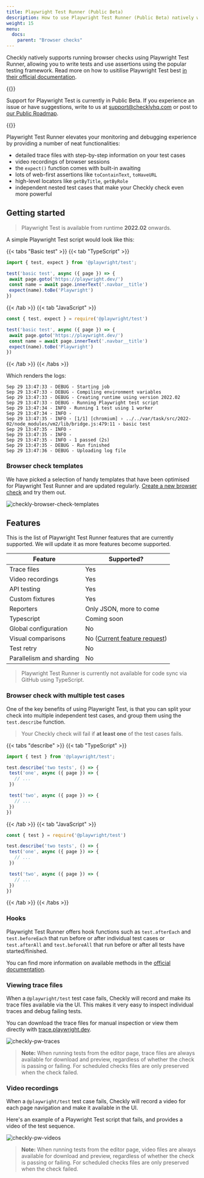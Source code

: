 ```yaml
---
title: Playwright Test Runner (Public Beta)
description: How to use Playwright Test Runner (Public Beta) natively within browser checks at Checkly
weight: 15
menu:
  docs:
    parent: "Browser checks"
---
```


Checkly natively supports running browser checks using Playwright Test Runner, allowing you to write tests and use assertions using the popular testing framework. Read more on how to usitilise Playwright Test best [in their official documentation](https://playwright.dev/docs/writing-tests).

{{<info >}}

Support for Playwright Test is currently in Public Beta. If you experience an issue or have suggestions, write to us at support@checklyhq.com or post to [our Public Roadmap](https://github.com/checkly/public-roadmap).

{{</info >}}

Playwright Test Runner elevates your monitoring and debugging experience by providing a number of neat functionalities:

- detailed trace files with step-by-step information on your test cases
- video recordings of browser sessions
- the `expect()` function comes with built-in awaiting
- lots of web-first assertions like `toContainText`, `toHaveURL`
- high-level locators like `getByTitle`, `getByRole`
- independent nested test cases that make your Checkly check even more powerful

## Getting started
> Playwright Test is available from runtime **2022.02** onwards.

A simple Playwright Test script would look like this:

{{< tabs "Basic test" >}}
{{< tab "TypeScript" >}}
 ```ts
import { test, expect } from '@playwright/test';

test('basic test', async ({ page }) => {
  await page.goto('https://playwright.dev/')
  const name = await page.innerText('.navbar__title')
  expect(name).toBe('Playwright')
})
```
{{< /tab >}}
{{< tab "JavaScript" >}}
 ```js
const { test, expect } = require('@playwright/test')

test('basic test', async ({ page }) => {
  await page.goto('https://playwright.dev/')
  const name = await page.innerText('.navbar__title')
  expect(name).toBe('Playwright')
})
 ```
{{< /tab >}}
{{< /tabs >}}

Which renders the logs:
```
Sep 29 13:47:33 - DEBUG - Starting job
Sep 29 13:47:33 - DEBUG - Compiling environment variables
Sep 29 13:47:33 - DEBUG - Creating runtime using version 2022.02
Sep 29 13:47:33 - DEBUG - Running Playwright test script
Sep 29 13:47:34 - INFO - Running 1 test using 1 worker
Sep 29 13:47:34 - INFO -
Sep 29 13:47:35 - INFO - [1/1] [chromium] › ../../var/task/src/2022-02/node_modules/vm2/lib/bridge.js:479:11 › basic test
Sep 29 13:47:35 - INFO -
Sep 29 13:47:35 - INFO -
Sep 29 13:47:35 - INFO - 1 passed (2s)
Sep 29 13:47:35 - DEBUG - Run finished
Sep 29 13:47:36 - DEBUG - Uploading log file
```

### Browser check templates

We have picked a selection of handy templates that have been optimised for Playwright Test Runner and are updated regularly. [Create a new browser check](https://app.checklyhq.com/checks/browser/create) and try them out.

![checkly-browser-check-templates](/docs/images/browser-checks/browser-check-templates.png)

## Features

This is the list of Playwright Test Runner features that are currently supported. We will update it as more features become supported.

| Feature                  | Supported?              |
|--------------------------|-------------------------|
| Trace files              | Yes               |
| Video recordings         | Yes               |
| API testing              | Yes               |
| Custom fixtures          | Yes               |
| Reporters                | Only JSON, more to come |
| Typescript               | Coming soon             |
| Global configuration     | No           |
| Visual comparisons       | No ([Current feature request](https://github.com/checkly/public-roadmap/issues/179))          |
| Test retry               | No           |
| Parallelism and sharding | No           |

> Playwright Test Runner is currently not available for code sync via GitHub using TypeScript.

### Browser check with multiple test cases
One of the key benefits of using Playwright Test, is that you can split your check into multiple independent test cases,
and group them using the `test.describe` function.

> Your Checkly check will fail if **at least one** of the test cases fails.

{{< tabs "describe" >}}
{{< tab "TypeScript" >}}
 ```ts
import { test } from '@playwright/test';

test.describe('two tests', () => {
  test('one', async ({ page }) => {
    // ...
  })

  test('two', async ({ page }) => {
    // ...
  })
})
```
{{< /tab >}}
{{< tab "JavaScript" >}}
 ```js
const { test } = require('@playwright/test')

test.describe('two tests', () => {
  test('one', async ({ page }) => {
    // ...
  })

  test('two', async ({ page }) => {
    // ...
  })
})
 ```
{{< /tab >}}
{{< /tabs >}}

### Hooks
Playwright Test Runner offers hook functions such as `test.afterEach` and `test.beforeEach` that run before or after individual test cases or  `test.afterAll` and `test.beforeAll` that run before or after all tests have started/finished.

You can find more information on available methods in the [official documentation](https://playwright.dev/docs/api/class-test).

### Viewing trace files
When a `@playwright/test` test case fails, Checkly will record and make its trace files available via the UI.
This makes it very easy to inspect individual traces and debug failing tests.

You can download the trace files for manual inspection or view them directly with [trace.playwright.dev](https://trace.playwright.dev).

![checkly-pw-traces](/docs/images/browser-checks/pwt_traces.gif)

> **Note:** When running tests from the editor page, trace files are always available for download and preview, 
> regardless of whether the check is passing or failing. For scheduled checks files are only preserved when the check failed.

### Video recordings
When a `@playwright/test` test case fails, Checkly will record a video for each page navigation and make it available in the UI.

Here's an example of a Playwright Test script that fails, and provides a video of the test sequence.

![checkly-pw-videos](/docs/images/browser-checks/pwt_videos.gif)

> **Note:** When running tests from the editor page, video files are always available for download and preview, 
> regardless of whether the check is passing or failing. For scheduled checks files are only preserved when the check failed.
